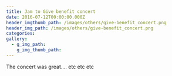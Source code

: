 ```yaml
---
title: Jam to Give benefit concert
date: 2016-07-12T00:00:00.000Z
header_imgthumb_path: /images/others/give-benefit_concert.png
header_img_path: /images/others/give-benefit_concert.png
categories:
gallery:
  - g_img_path:
    g_img_thumb_path:
---
```



The concert was great…. etc etc etc&nbsp;